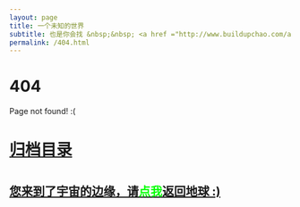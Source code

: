 ```yaml
---
layout: page
title: 一个未知的世界
subtitle: 也是你会找 &nbsp;&nbsp; <a href ="http://www.buildupchao.com/arch.html">架构</a>&nbsp;&nbsp; <a href ="http://www.buildupchao.com/life.html">生活故事</a>&nbsp;&nbsp; <a href ="http://www.buildupchao.com/jvm.html">JVM</a>&nbsp;&nbsp; <a href ="http://www.buildupchao.com/spring-boot.html">Spring Boot</a>&nbsp;&nbsp; <a href ="http://www.buildupchao.com/spring-cloud.html">Spring Cloud</a>
permalink: /404.html
---
```


# 404

Page not found! :(

<h1><a href ="http://www.buildupchao.com/archives.html">归档目录</a><h1>

<h2><a href="http://www.buildupchao.com/archives.html">您来到了宇宙的边缘，请<span style="color:#00FF00">点我</span>返回地球 :)</a></h2>
